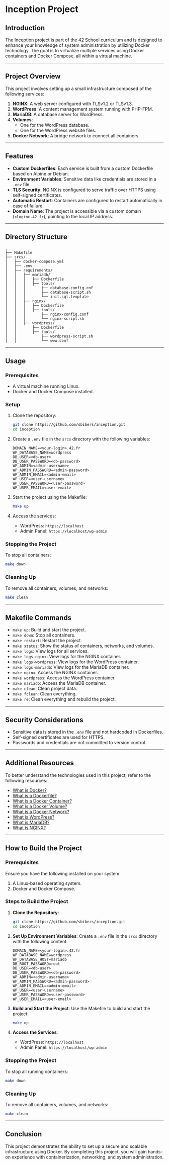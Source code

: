 # Inception Project

## Introduction

The Inception project is part of the 42 School curriculum and is designed to enhance your knowledge of system administration by utilizing Docker technology. The goal is to virtualize multiple services using Docker containers and Docker Compose, all within a virtual machine.

---

## Project Overview

This project involves setting up a small infrastructure composed of the following services:

1. **NGINX**: A web server configured with TLSv1.2 or TLSv1.3.
2. **WordPress**: A content management system running with PHP-FPM.
3. **MariaDB**: A database server for WordPress.
4. **Volumes**:
   - One for the WordPress database.
   - One for the WordPress website files.
5. **Docker Network**: A bridge network to connect all containers.

---

## Features

- **Custom Dockerfiles**: Each service is built from a custom Dockerfile based on Alpine or Debian.
- **Environment Variables**: Sensitive data like credentials are stored in a `.env` file.
- **TLS Security**: NGINX is configured to serve traffic over HTTPS using self-signed certificates.
- **Automatic Restart**: Containers are configured to restart automatically in case of failure.
- **Domain Name**: The project is accessible via a custom domain (`<login>.42.fr`), pointing to the local IP address.

---

## Directory Structure

```
.
├── Makefile
├── srcs/
│   ├── docker-compose.yml
│   ├── .env
│   ├── requirements/
│   │   ├── mariadb/
│   │   │   ├── Dockerfile
│   │   │   ├── tools/
│   │   │       ├── database-config.cnf
│   │   │       ├── database-script.sh
│   │   │       └── init.sql.template
│   │   ├── nginx/
│   │   │   ├── Dockerfile
│   │   │   ├── tools/
│   │   │       ├── nginx-config.conf
│   │   │       └── nginx-script.sh
│   │   ├── wordpress/
│   │       ├── Dockerfile
│   │       ├── tools/
│   │           ├── wordpress-script.sh
│   │           └── www.conf
```

---

## Usage

### Prerequisites

- A virtual machine running Linux.
- Docker and Docker Compose installed.

### Setup

1. Clone the repository:
   ```bash
   git clone https://github.com/sbibers/inception.git
   cd inception
   ```

2. Create a `.env` file in the `srcs` directory with the following variables:
   ```env
   DOMAIN_NAME=<your-login>.42.fr
   WP_DATABASE_NAME=wordpress
   DB_USER=<db-user>
   DB_USER_PASSWORD=<db-password>
   WP_ADMIN=<admin-username>
   WP_ADMIN_PASSWORD=<admin-password>
   WP_ADMIN_EMAIL=<admin-email>
   WP_USER=<user-username>
   WP_USER_PASSWORD=<user-password>
   WP_USER_EMAIL=<user-email>
   ```

3. Start the project using the Makefile:
   ```bash
   make up
   ```

4. Access the services:
   - WordPress: `https://localhost`
   - Admin Panel: `https://localhost/wp-admin`

### Stopping the Project

To stop all containers:
```bash
make down
```

### Cleaning Up

To remove all containers, volumes, and networks:
```bash
make clean
```

---

## Makefile Commands

- `make up`: Build and start the project.
- `make down`: Stop all containers.
- `make restart`: Restart the project.
- `make status`: Show the status of containers, networks, and volumes.
- `make logs`: View logs for all services.
- `make logs-nginx`: View logs for the NGINX container.
- `make logs-wordpress`: View logs for the WordPress container.
- `make logs-mariadb`: View logs for the MariaDB container.
- `make nginx`: Access the NGINX container.
- `make wordpress`: Access the WordPress container.
- `make mariadb`: Access the MariaDB container.
- `make clean`: Clean project data.
- `make fclean`: Clean everything.
- `make re`: Clean everything and rebuild the project.

---

## Security Considerations

- Sensitive data is stored in the `.env` file and not hardcoded in Dockerfiles.
- Self-signed certificates are used for HTTPS.
- Passwords and credentials are not committed to version control.

---

## Additional Resources

To better understand the technologies used in this project, refer to the following resources:

- [What is Docker?](https://www.docker.com/resources/what-container/)
- [What is a Dockerfile?](https://docs.docker.com/engine/reference/builder/)
- [What is a Docker Container?](https://www.docker.com/resources/what-container/)
- [What is a Docker Volume?](https://docs.docker.com/storage/volumes/)
- [What is a Docker Network?](https://docs.docker.com/network/)
- [What is WordPress?](https://wordpress.org/about/)
- [What is MariaDB?](https://mariadb.org/about/)
- [What is NGINX?](https://www.nginx.com/resources/glossary/nginx/)

---

## How to Build the Project

### Prerequisites

Ensure you have the following installed on your system:

1. A Linux-based operating system.
2. Docker and Docker Compose.

### Steps to Build the Project

1. **Clone the Repository**:
   ```bash
   git clone https://github.com/sbibers/inception.git
   cd inception
   ```

2. **Set Up Environment Variables**:
   Create a `.env` file in the `srcs` directory with the following content:
   ```env
   DOMAIN_NAME=<your-login>.42.fr
   WP_DATABASE_NAME=wordpress
   WP_DATABASE_HOST=mariadb
   DB_ROOT_PASSWORD=root 
   DB_USER=<db-user>
   DB_USER_PASSWORD=<db-password>
   WP_ADMIN=<admin-username>
   WP_ADMIN_PASSWORD=<admin-password>
   WP_ADMIN_EMAIL=<admin-email>
   WP_USER=<user-username>
   WP_USER_PASSWORD=<user-password>
   WP_USER_EMAIL=<user-email>
   ```

3. **Build and Start the Project**:
   Use the Makefile to build and start the project:
   ```bash
   make up
   ```

4. **Access the Services**:
   - WordPress: `https://localhost`
   - Admin Panel: `https://localhost/wp-admin`

### Stopping the Project

To stop all running containers:
```bash
make down
```

### Cleaning Up

To remove all containers, volumes, and networks:
```bash
make clean
```

---

## Conclusion

This project demonstrates the ability to set up a secure and scalable infrastructure using Docker. By completing this project, you will gain hands-on experience with containerization, networking, and system administration.